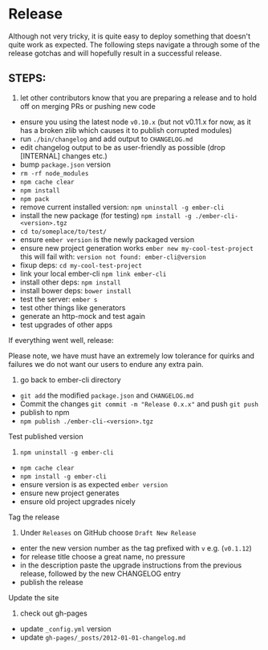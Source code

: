 Release
=======

Although not very tricky, it is quite easy to deploy something that
doesn't quite work as expected. The following steps navigate a through
some of the release gotchas and will hopefully result in a successful
release.

STEPS:
------

1. let other contributors know that you are preparing a release and to hold off on merging PRs or pushing new code
* ensure you using the latest node `v0.10.x` (but not v0.11.x for now,
   as it has a broken zlib which causes it to publish corrupted modules)
* run `./bin/changelog` and add output to `CHANGELOG.md`
* edit changelog output to be as user-friendly as possible (drop [INTERNAL] changes etc.)
* bump `package.json` version
* `rm -rf node_modules`
* `npm cache clear`
* `npm install`
* `npm pack`
* remove current installed version: `npm uninstall -g ember-cli`
* install the new package (for testing) `npm install -g ./ember-cli-<version>.tgz`
* `cd to/someplace/to/test/`
* ensure `ember version` is the newly packaged version
* ensure new project generation works  `ember new my-cool-test-project`
  this will fail with: `version not found: ember-cli@version`
* fixup deps: `cd my-cool-test-project`
* link your local ember-cli  `npm link ember-cli`
* install other deps: `npm install`
* install bower deps: `bower install`
* test the server: `ember s`
* test other things like generators
* generate an http-mock and test again
* test upgrades of other apps

If everything went well, release:

Please note, we have must have an extremely low tolerance for quirks
and failures we do not want our users to endure any extra pain.

1. go back to ember-cli directory
* `git add` the modified `package.json` and `CHANGELOG.md`
* Commit the changes `git commit -m "Release 0.x.x"` and push `git push`
* publish to npm
* `npm publish ./ember-cli-<version>.tgz`

Test published version

1. `npm uninstall -g ember-cli`
* `npm cache clear`
* `npm install -g ember-cli`
* ensure version is as expected `ember version`
* ensure new project generates
* ensure old project upgrades nicely

Tag the release
1. Under `Releases` on GitHub choose `Draft New Release`
* enter the new version number as the tag prefixed with `v` e.g. (`v0.1.12`)
* for release title choose a great name, no pressure
* in the description paste the upgrade instructions from the previous release, followed by the new CHANGELOG entry
* publish the release

Update the site

1. check out gh-pages
* update `_config.yml` version
* update `gh-pages/_posts/2012-01-01-changelog.md`
